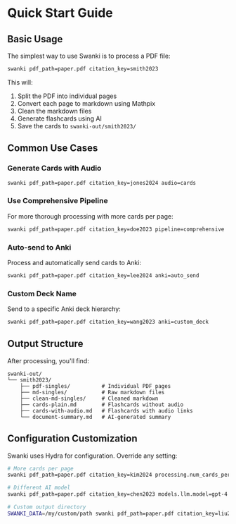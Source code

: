 # Quick Start Guide

## Basic Usage

The simplest way to use Swanki is to process a PDF file:

```bash
swanki pdf_path=paper.pdf citation_key=smith2023
```

This will:
1. Split the PDF into individual pages
2. Convert each page to markdown using Mathpix
3. Clean the markdown files
4. Generate flashcards using AI
5. Save the cards to `swanki-out/smith2023/`

## Common Use Cases

### Generate Cards with Audio

```bash
swanki pdf_path=paper.pdf citation_key=jones2024 audio=cards
```

### Use Comprehensive Pipeline

For more thorough processing with more cards per page:

```bash
swanki pdf_path=paper.pdf citation_key=doe2023 pipeline=comprehensive
```

### Auto-send to Anki

Process and automatically send cards to Anki:

```bash
swanki pdf_path=paper.pdf citation_key=lee2024 anki=auto_send
```

### Custom Deck Name

Send to a specific Anki deck hierarchy:

```bash
swanki pdf_path=paper.pdf citation_key=wang2023 anki=custom_deck
```

## Output Structure

After processing, you'll find:

```
swanki-out/
└── smith2023/
    ├── pdf-singles/          # Individual PDF pages
    ├── md-singles/           # Raw markdown files
    ├── clean-md-singles/     # Cleaned markdown
    ├── cards-plain.md        # Flashcards without audio
    ├── cards-with-audio.md   # Flashcards with audio links
    └── document-summary.md   # AI-generated summary
```

## Configuration Customization

Swanki uses Hydra for configuration. Override any setting:

```bash
# More cards per page
swanki pdf_path=paper.pdf citation_key=kim2024 processing.num_cards_per_page=5

# Different AI model
swanki pdf_path=paper.pdf citation_key=chen2023 models.llm.model=gpt-4

# Custom output directory
SWANKI_DATA=/my/custom/path swanki pdf_path=paper.pdf citation_key=liu2024
```